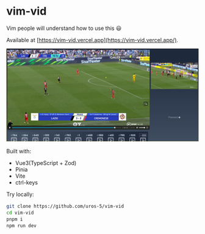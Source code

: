 # vim-vid

Vim people will understand how to use this :smiley:

Available at [https://vim-vid.vercel.app](https://vim-vid.vercel.app/).

![editor](screenshot.png)

Built with:
* Vue3(TypeScript + Zod)
* Pinia
* Vite
* ctrl-keys

Try locally:
```bash
git clone https://github.com/uros-5/vim-vid
cd vim-vid
pnpm i
npm run dev
```
